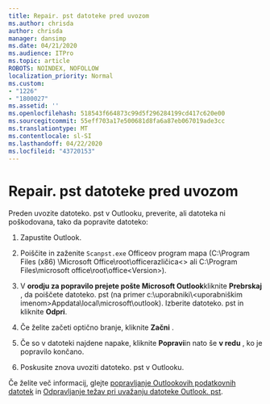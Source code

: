 ```yaml
---
title: Repair. pst datoteke pred uvozom
ms.author: chrisda
author: chrisda
manager: dansimp
ms.date: 04/21/2020
ms.audience: ITPro
ms.topic: article
ROBOTS: NOINDEX, NOFOLLOW
localization_priority: Normal
ms.custom:
- "1226"
- "1800027"
ms.assetid: ''
ms.openlocfilehash: 518543f664873c99d5f296284199cd417c620e00
ms.sourcegitcommit: 55eff703a17e500681d8fa6a87eb067019ade3cc
ms.translationtype: MT
ms.contentlocale: sl-SI
ms.lasthandoff: 04/22/2020
ms.locfileid: "43720153"
---
```

# <a name="repair-pst-file-before-importing"></a>Repair. pst datoteke pred uvozom

Preden uvozite datoteko. pst v Outlooku, preverite, ali datoteka ni poškodovana, tako da popravite datoteko:

1. Zapustite Outlook.

2. Poiščite in zaženite `Scanpst.exe` Officeov program mapa (C:\Program Files (x86) \Microsoft Office\root\officerazličica\<\> ali C:\Program Files\microsoft office\root\office\<Version\>).

3. V **orodju za popravilo prejete pošte Microsoft Outlook**kliknite **Prebrskaj** , da poiščete datoteko. pst (na primer c:\uporabniki\\<uporabniškim imenom\>Appdata\local\microsoft\outlook). Izberite datoteko. pst in kliknite **Odpri**.

4. Če želite začeti optično branje, kliknite **Začni** .

5. Če so v datoteki najdene napake, kliknite **Popravi**in nato še **v redu** , ko je popravilo končano.

6. Poskusite znova uvoziti datoteko. pst v Outlooku.

Če želite več informacij, glejte [popravljanje Outlookovih podatkovnih datotek](https://support.office.com/article/25663bc3-11ec-4412-86c4-60458afc5253) in [Odpravljanje težav pri uvažanju datoteke Outlook. pst](https://support.office.com/article/2d2e50dc-5c36-4ab2-ab50-f1be733b3d6e).

